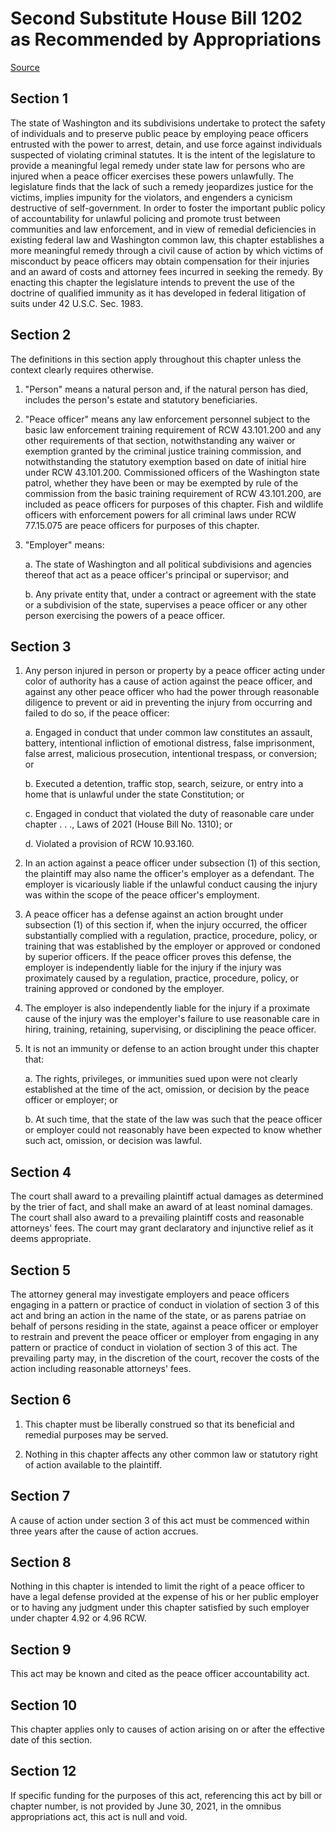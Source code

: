 # Second Substitute House Bill 1202 as Recommended by Appropriations

[Source](http://lawfilesext.leg.wa.gov/biennium/2021-22/Xml/Bills/House%20Bills/1202-S2.xml)
## Section 1
The state of Washington and its subdivisions undertake to protect the safety of individuals and to preserve public peace by employing peace officers entrusted with the power to arrest, detain, and use force against individuals suspected of violating criminal statutes. It is the intent of the legislature to provide a meaningful legal remedy under state law for persons who are injured when a peace officer exercises these powers unlawfully. The legislature finds that the lack of such a remedy jeopardizes justice for the victims, implies impunity for the violators, and engenders a cynicism destructive of self-government. In order to foster the important public policy of accountability for unlawful policing and promote trust between communities and law enforcement, and in view of remedial deficiencies in existing federal law and Washington common law, this chapter establishes a more meaningful remedy through a civil cause of action by which victims of misconduct by peace officers may obtain compensation for their injuries and an award of costs and attorney fees incurred in seeking the remedy. By enacting this chapter the legislature intends to prevent the use of the doctrine of qualified immunity as it has developed in federal litigation of suits under 42 U.S.C. Sec. 1983.


## Section 2
The definitions in this section apply throughout this chapter unless the context clearly requires otherwise.

1. "Person" means a natural person and, if the natural person has died, includes the person's estate and statutory beneficiaries.

2. "Peace officer" means any law enforcement personnel subject to the basic law enforcement training requirement of RCW 43.101.200 and any other requirements of that section, notwithstanding any waiver or exemption granted by the criminal justice training commission, and notwithstanding the statutory exemption based on date of initial hire under RCW 43.101.200. Commissioned officers of the Washington state patrol, whether they have been or may be exempted by rule of the commission from the basic training requirement of RCW 43.101.200, are included as peace officers for purposes of this chapter. Fish and wildlife officers with enforcement powers for all criminal laws under RCW 77.15.075 are peace officers for purposes of this chapter.

3. "Employer" means:

    a. The state of Washington and all political subdivisions and agencies thereof that act as a peace officer's principal or supervisor; and

    b. Any private entity that, under a contract or agreement with the state or a subdivision of the state, supervises a peace officer or any other person exercising the powers of a peace officer.


## Section 3
1. Any person injured in person or property by a peace officer acting under color of authority has a cause of action against the peace officer, and against any other peace officer who had the power through reasonable diligence to prevent or aid in preventing the injury from occurring and failed to do so, if the peace officer:

    a. Engaged in conduct that under common law constitutes an assault, battery, intentional infliction of emotional distress, false imprisonment, false arrest, malicious prosecution, intentional trespass, or conversion; or

    b. Executed a detention, traffic stop, search, seizure, or entry into a home that is unlawful under the state Constitution; or

    c. Engaged in conduct that violated the duty of reasonable care under chapter . . ., Laws of 2021 (House Bill No. 1310); or

    d. Violated a provision of RCW 10.93.160.

2. In an action against a peace officer under subsection (1) of this section, the plaintiff may also name the officer's employer as a defendant. The employer is vicariously liable if the unlawful conduct causing the injury was within the scope of the peace officer's employment.

3. A peace officer has a defense against an action brought under subsection (1) of this section if, when the injury occurred, the officer substantially complied with a regulation, practice, procedure, policy, or training that was established by the employer or approved or condoned by superior officers. If the peace officer proves this defense, the employer is independently liable for the injury if the injury was proximately caused by a regulation, practice, procedure, policy, or training approved or condoned by the employer.

4. The employer is also independently liable for the injury if a proximate cause of the injury was the employer's failure to use reasonable care in hiring, training, retaining, supervising, or disciplining the peace officer.

5. It is not an immunity or defense to an action brought under this chapter that:

    a. The rights, privileges, or immunities sued upon were not clearly established at the time of the act, omission, or decision by the peace officer or employer; or

    b. At such time, that the state of the law was such that the peace officer or employer could not reasonably have been expected to know whether such act, omission, or decision was lawful.


## Section 4
The court shall award to a prevailing plaintiff actual damages as determined by the trier of fact, and shall make an award of at least nominal damages. The court shall also award to a prevailing plaintiff costs and reasonable attorneys' fees. The court may grant declaratory and injunctive relief as it deems appropriate.


## Section 5
The attorney general may investigate employers and peace officers engaging in a pattern or practice of conduct in violation of section 3 of this act and bring an action in the name of the state, or as parens patriae on behalf of persons residing in the state, against a peace officer or employer to restrain and prevent the peace officer or employer from engaging in any pattern or practice of conduct in violation of section 3 of this act. The prevailing party may, in the discretion of the court, recover the costs of the action including reasonable attorneys' fees.


## Section 6
1. This chapter must be liberally construed so that its beneficial and remedial purposes may be served.

2. Nothing in this chapter affects any other common law or statutory right of action available to the plaintiff.


## Section 7
A cause of action under section 3 of this act must be commenced within three years after the cause of action accrues.


## Section 8
Nothing in this chapter is intended to limit the right of a peace officer to have a legal defense provided at the expense of his or her public employer or to having any judgment under this chapter satisfied by such employer under chapter 4.92 or 4.96 RCW.


## Section 9
This act may be known and cited as the peace officer accountability act.


## Section 10
This chapter applies only to causes of action arising on or after the effective date of this section.


## Section 12
If specific funding for the purposes of this act, referencing this act by bill or chapter number, is not provided by June 30, 2021, in the omnibus appropriations act, this act is null and void.

